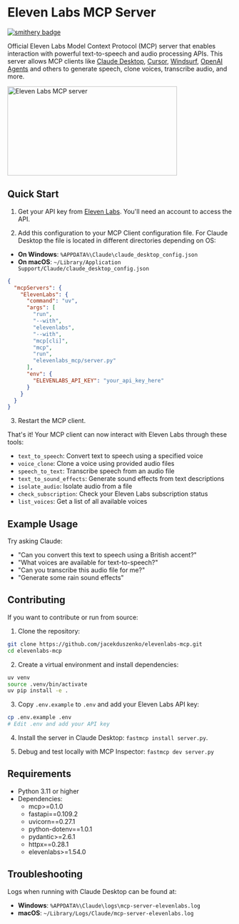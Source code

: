 # Eleven Labs MCP Server

[![smithery badge](https://smithery.ai/badge/@jacekduszenko/elevenlabs-mcp)](https://smithery.ai/server/@jacekduszenko/elevenlabs-mcp)

Official Eleven Labs Model Context Protocol (MCP) server that enables interaction with powerful text-to-speech and audio processing APIs. This server allows MCP clients like [Claude Desktop](https://www.anthropic.com/claude), [Cursor](https://www.cursor.so), [Windsurf](https://codeium.com/windsurf), [OpenAI Agents](https://github.com/openai/openai-agents-python) and others to generate speech, clone voices, transcribe audio, and more.

<a href="https://glama.ai/mcp/servers/elevenlabs-mcp">
  <img width="380" height="200" src="https://glama.ai/mcp/servers/elevenlabs-mcp/badge" alt="Eleven Labs MCP server" />
</a>

## Quick Start

1. Get your API key from [Eleven Labs](https://elevenlabs.io/). You'll need an account to access the API.

2. Add this configuration to your MCP Client configuration file. For Claude Desktop the file is located in different directories depending on OS: 
- **On Windows**: `%APPDATA%\Claude\claude_desktop_config.json`  
- **On macOS**: `~/Library/Application Support/Claude/claude_desktop_config.json`

```json
{
  "mcpServers": {
    "ElevenLabs": {
      "command": "uv",
      "args": [
        "run",
        "--with",
        "elevenlabs",
        "--with",
        "mcp[cli]",
        "mcp",
        "run",
        "elevenlabs_mcp/server.py"
      ],
      "env": {
        "ELEVENLABS_API_KEY": "your_api_key_here"
      }
    }
  }
}
```

3. Restart the MCP client.

That's it! Your MCP client can now interact with Eleven Labs through these tools:

- `text_to_speech`: Convert text to speech using a specified voice
- `voice_clone`: Clone a voice using provided audio files
- `speech_to_text`: Transcribe speech from an audio file
- `text_to_sound_effects`: Generate sound effects from text descriptions
- `isolate_audio`: Isolate audio from a file
- `check_subscription`: Check your Eleven Labs subscription status
- `list_voices`: Get a list of all available voices

## Example Usage

Try asking Claude:
- "Can you convert this text to speech using a British accent?"
- "What voices are available for text-to-speech?"
- "Can you transcribe this audio file for me?"
- "Generate some rain sound effects"

## Contributing

If you want to contribute or run from source:

1. Clone the repository:
```bash
git clone https://github.com/jacekduszenko/elevenlabs-mcp.git
cd elevenlabs-mcp
```

2. Create a virtual environment and install dependencies:
```bash
uv venv
source .venv/bin/activate
uv pip install -e .
```

3. Copy `.env.example` to `.env` and add your Eleven Labs API key:
```bash
cp .env.example .env
# Edit .env and add your API key
```

4. Install the server in Claude Desktop: `fastmcp install server.py`.

5. Debug and test locally with MCP Inspector: `fastmcp dev server.py`

## Requirements

- Python 3.11 or higher
- Dependencies:
  - mcp>=0.1.0
  - fastapi==0.109.2
  - uvicorn==0.27.1
  - python-dotenv==1.0.1
  - pydantic>=2.6.1
  - httpx==0.28.1
  - elevenlabs>=1.54.0

## Troubleshooting

Logs when running with Claude Desktop can be found at:
- **Windows**: `%APPDATA%\Claude\logs\mcp-server-elevenlabs.log`
- **macOS**: `~/Library/Logs/Claude/mcp-server-elevenlabs.log`